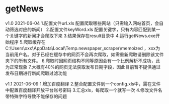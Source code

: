 # getNews
v1.0 2021-06-04
1.配置文件url.xls 配置爬取哪些网站（只需输入网站首页，会自动筛选对应的新闻）
2.配置文件keyWord.xls 配置关键字，只有内容匹配到某一个关键字的新闻才会爬取下来
3.结果保存在result目录中
4.运行getNews.exe开始程序
5.爬取缓存在C:\Users\xxx\AppData\Local\Temp\.newspaper_scraper\memoized ，xxx为当前用户名。对于已经在缓存中的网页不会再次爬取，如需重新爬取请删除该文件夹下的所有文件。
6.爬取时因网页结构不同等原因会有一个比例解析不成功，此为正常现象
7.大概有40%的网页无法获取发布日期字段，因此目前暂不提供通过发布日期进行新闻爬取过滤功能


v1.1 2021-06-09
1.增加百度翻译
2.整合配置文件到一个config.xls中，需在文件中配置百度翻译开放平台账号密码
3.汇总xls，每爬取一个就写一次
4.修改文件名带特殊字符导致不能保存的问题
